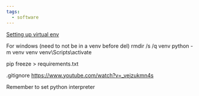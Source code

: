 ```yaml
---
tags:
  - software
---
```

[Setting up virtual env](https://www.youtube.com/watch?v=yG9kmBQAtW4)

For windows (need to not be in a venv before del)
rmdir /s /q venv
python -m venv venv
venv\Scripts\activate

pip freeze > requirements.txt

.gitignore 
https://www.youtube.com/watch?v=_vejzukmn4s

Remember to set python interpreter 